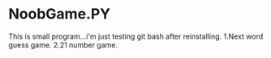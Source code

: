 # NoobGame.PY
This is small program...i'm just testing git bash after reinstalling.
1.Next word guess game.
2.21 number game.

